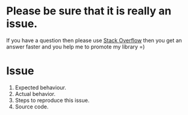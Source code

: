 # Please be sure that it is really an issue.
If you have a question then please use [Stack Overflow](https://stackoverflow.com/search?q=rendererrecyclerviewadapter) then you get an answer faster and you help me to promote my library =)

# Issue
1. Expected behaviour.
2. Actual behavior.
3. Steps to reproduce this issue.
4. Source code.
